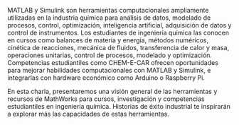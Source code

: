 MATLAB y Simulink son herramientas computacionales ampliamente utilizadas en la industria química para análisis de datos, modelado de procesos, control, optimización, inteligencia artificial, adquisición de datos y control de instrumentos. Los estudiantes de ingeniería química las conocen en cursos como balances de materia y energía, métodos numéricos, cinética de reacciones, mecánica de fluidos, transferencia de calor y masa, operaciones unitarias, control de procesos, modelado y optimización. Competencias estudiantiles como CHEM-E-CAR ofrecen oportunidades para mejorar habilidades computacionales con MATLAB y Simulink, e integrarlas con hardware económico como Arduino o Raspberry Pi.
 
En esta charla, presentaremos una visión general de las herramientas y recursos de MathWorks para cursos, investigación y competencias estudiantiles en ingeniería química. Historias de éxito industrial te inspirarán a explorar más las capacidades de estas herramientas.
